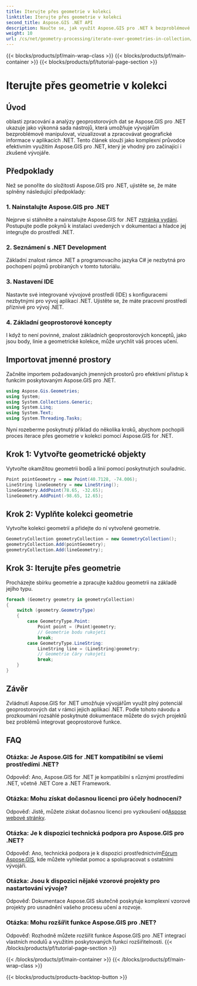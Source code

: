 ```yaml
---
title: Iterujte přes geometrie v kolekci
linktitle: Iterujte přes geometrie v kolekci
second_title: Aspose.GIS .NET API
description: Naučte se, jak využít Aspose.GIS pro .NET k bezproblémové manipulaci s geoprostorovými daty v rámci vašich aplikací .NET.
weight: 10
url: /cs/net/geometry-processing/iterate-over-geometries-in-collection/
---
```


{{< blocks/products/pf/main-wrap-class >}}
{{< blocks/products/pf/main-container >}}
{{< blocks/products/pf/tutorial-page-section >}}

# Iterujte přes geometrie v kolekci

## Úvod
oblasti zpracování a analýzy geoprostorových dat se Aspose.GIS pro .NET ukazuje jako výkonná sada nástrojů, která umožňuje vývojářům bezproblémově manipulovat, vizualizovat a zpracovávat geografické informace v aplikacích .NET. Tento článek slouží jako komplexní průvodce efektivním využitím Aspose.GIS pro .NET, který je vhodný pro začínající i zkušené vývojáře.
## Předpoklady
Než se ponoříte do složitosti Aspose.GIS pro .NET, ujistěte se, že máte splněny následující předpoklady:
### 1. Nainstalujte Aspose.GIS pro .NET
 Nejprve si stáhněte a nainstalujte Aspose.GIS for .NET z[stránka vydání](https://releases.aspose.com/gis/net/). Postupujte podle pokynů k instalaci uvedených v dokumentaci a hladce jej integrujte do prostředí .NET.
### 2. Seznámení s .NET Development
Základní znalost rámce .NET a programovacího jazyka C# je nezbytná pro pochopení pojmů probíraných v tomto tutoriálu.
### 3. Nastavení IDE
Nastavte své integrované vývojové prostředí (IDE) s konfiguracemi nezbytnými pro vývoj aplikací .NET. Ujistěte se, že máte pracovní prostředí příznivé pro vývoj .NET.
### 4. Základní geoprostorové koncepty
I když to není povinné, znalost základních geoprostorových konceptů, jako jsou body, linie a geometrické kolekce, může urychlit váš proces učení.

## Importovat jmenné prostory
Začněte importem požadovaných jmenných prostorů pro efektivní přístup k funkcím poskytovaným Aspose.GIS pro .NET.

```csharp
using Aspose.Gis.Geometries;
using System;
using System.Collections.Generic;
using System.Linq;
using System.Text;
using System.Threading.Tasks;
```


Nyní rozeberme poskytnutý příklad do několika kroků, abychom pochopili proces iterace přes geometrie v kolekci pomocí Aspose.GIS for .NET.
## Krok 1: Vytvořte geometrické objekty
Vytvořte okamžitou geometrii bodů a linií pomocí poskytnutých souřadnic.
```csharp
Point pointGeometry = new Point(40.7128, -74.006);
LineString lineGeometry = new LineString();
lineGeometry.AddPoint(78.65, -32.65);
lineGeometry.AddPoint(-98.65, 12.65);
```
## Krok 2: Vyplňte kolekci geometrie
Vytvořte kolekci geometrií a přidejte do ní vytvořené geometrie.
```csharp
GeometryCollection geometryCollection = new GeometryCollection();
geometryCollection.Add(pointGeometry);
geometryCollection.Add(lineGeometry);
```
## Krok 3: Iterujte přes geometrie
Procházejte sbírku geometrie a zpracujte každou geometrii na základě jejího typu.
```csharp
foreach (Geometry geometry in geometryCollection)
{
    switch (geometry.GeometryType)
    {
        case GeometryType.Point:
            Point point = (Point)geometry;
            // Geometrie bodu rukojeti
            break;
        case GeometryType.LineString:
            LineString line = (LineString)geometry;
            // Geometrie čáry rukojeti
            break;
    }
}
```

## Závěr
Zvládnutí Aspose.GIS for .NET umožňuje vývojářům využít plný potenciál geoprostorových dat v rámci jejich aplikací .NET. Podle tohoto návodu a prozkoumání rozsáhlé poskytnuté dokumentace můžete do svých projektů bez problémů integrovat geoprostorové funkce.
## FAQ
### Otázka: Je Aspose.GIS for .NET kompatibilní se všemi prostředími .NET?
Odpověď: Ano, Aspose.GIS for .NET je kompatibilní s různými prostředími .NET, včetně .NET Core a .NET Framework.
### Otázka: Mohu získat dočasnou licenci pro účely hodnocení?
 Odpověď: Jistě, můžete získat dočasnou licenci pro vyzkoušení od[Aspose webové stránky](https://purchase.aspose.com/temporary-license/).
### Otázka: Je k dispozici technická podpora pro Aspose.GIS pro .NET?
 Odpověď: Ano, technická podpora je k dispozici prostřednictvím[Fórum Aspose.GIS](https://forum.aspose.com/c/gis/33), kde můžete vyhledat pomoc a spolupracovat s ostatními vývojáři.
### Otázka: Jsou k dispozici nějaké vzorové projekty pro nastartování vývoje?
Odpověď: Dokumentace Aspose.GIS skutečně poskytuje komplexní vzorové projekty pro usnadnění vašeho procesu učení a rozvoje.
### Otázka: Mohu rozšířit funkce Aspose.GIS pro .NET?
Odpověď: Rozhodně můžete rozšířit funkce Aspose.GIS pro .NET integrací vlastních modulů a využitím poskytovaných funkcí rozšiřitelnosti.
{{< /blocks/products/pf/tutorial-page-section >}}

{{< /blocks/products/pf/main-container >}}
{{< /blocks/products/pf/main-wrap-class >}}

{{< blocks/products/products-backtop-button >}}
